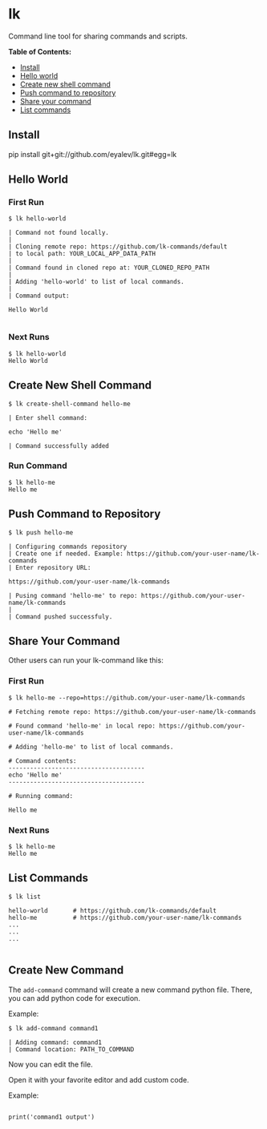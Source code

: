 # lk

Command line tool for sharing commands and scripts.

**Table of Contents:**

- [Install](#install)
- [Hello world](#hello-world)
- [Create new shell command](#create-new-shell-command)
- [Push command to repository](#push-command-to-repository)
- [Share your command](#share-your-command)
- [List commands](#list-commands)

## Install

pip install git+git://github.com/eyalev/lk.git#egg=lk

## Hello World

### First Run

````
$ lk hello-world

| Command not found locally.
|
| Cloning remote repo: https://github.com/lk-commands/default
| to local path: YOUR_LOCAL_APP_DATA_PATH
|
| Command found in cloned repo at: YOUR_CLONED_REPO_PATH
|
| Adding 'hello-world' to list of local commands.
|
| Command output:

Hello World


````

### Next Runs

````
$ lk hello-world
Hello World
````

## Create New Shell Command

````
$ lk create-shell-command hello-me

| Enter shell command:

echo 'Hello me'

| Command successfully added

````

### Run Command


````
$ lk hello-me
Hello me
````

## Push Command to Repository


````
$ lk push hello-me

| Configuring commands repository
| Create one if needed. Example: https://github.com/your-user-name/lk-commands
| Enter repository URL:

https://github.com/your-user-name/lk-commands

| Pusing command 'hello-me' to repo: https://github.com/your-user-name/lk-commands
|
| Command pushed successfuly.

````

## Share Your Command

Other users can run your lk-command like this:

### First Run

````
$ lk hello-me --repo=https://github.com/your-user-name/lk-commands

# Fetching remote repo: https://github.com/your-user-name/lk-commands

# Found command 'hello-me' in local repo: https://github.com/your-user-name/lk-commands

# Adding 'hello-me' to list of local commands.

# Command contents:
--------------------------------------
echo 'Hello me'
--------------------------------------

# Running command:

Hello me

````

### Next Runs

````
$ lk hello-me
Hello me
````

## List Commands

````
$ lk list

hello-world       # https://github.com/lk-commands/default
hello-me          # https://github.com/your-user-name/lk-commands
...
...
...


````


## Create New Command

The `add-command` command will create a new command python file. 
There, you can add python code for execution.

Example:

````
$ lk add-command command1

| Adding command: command1
| Command location: PATH_TO_COMMAND

````

Now you can edit the file.

Open it with your favorite editor and add custom code.

Example:

````

print('command1 output')

````
